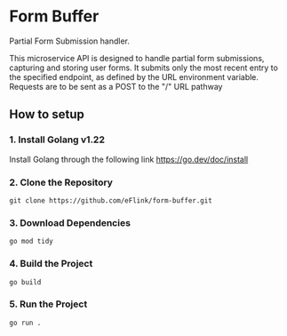 # Form Buffer
Partial Form Submission handler.

This microservice API is designed to handle partial form submissions, capturing and storing user forms. It submits only the most recent entry to the specified endpoint, as defined by the URL environment variable.
Requests are to be sent as a POST to the "/" URL pathway

## How to setup
### 1. Install Golang v1.22
Install Golang through the following link https://go.dev/doc/install

### 2. Clone the Repository
```
git clone https://github.com/eFlink/form-buffer.git
```

### 3. Download Dependencies
```
go mod tidy
```

### 4. Build the Project
```
go build
```

### 5. Run the Project
```
go run .
```